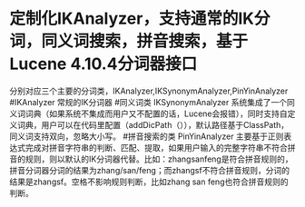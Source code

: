# 定制化IKAnalyzer，支持通常的IK分词，同义词搜索，拼音搜索，基于Lucene 4.10.4分词器接口
分别对应三个主要的分词类，IKAnalyzer,IKSynonymAnalyzer,PinYinAnalyzer
#IKAnalyzer
常规的IK分词器
#同义词类 IKSynonymAnalyzer
系统集成了一个同义词词典（如果系统不集成而用户又不配置的话，Lucene会报错），同时支持自定义词典，用户可以在代码里配置（addDicPath（）），默认路径基于ClassPath，同义词支持双向，忽略大小写。
#拼音搜索的类 PinYinAnalyzer
主要基于正则表达式完成对拼音字符串的判断、匹配、提取，如果用户输入的完整字符串不符合拼音的规则，则以默认的IK分词器代替。比如：zhangsanfeng是符合拼音规则的，拼音分词器分词的结果为zhang/san/feng；而zhangsf不符合拼音规则，分词的结果是zhangsf。空格不影响规则判断，比如zhang san feng也符合拼音规则的判断。

